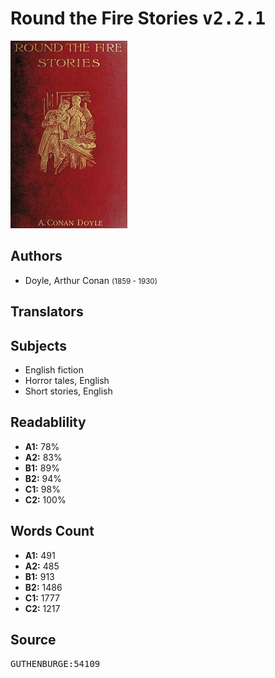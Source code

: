 # Round the Fire Stories <kbd>v2.2.1</kbd>

![](./cover.medium.jpg "")

## Authors


 - Doyle, Arthur Conan <small>(1859 - 1930)</small>

## Translators



## Subjects


 - English fiction
 - Horror tales, English
 - Short stories, English

## Readablility


 - **A1:** 78%
 - **A2:** 83%
 - **B1:** 89%
 - **B2:** 94%
 - **C1:** 98%
 - **C2:** 100%

## Words Count


 - **A1:** 491
 - **A2:** 485
 - **B1:** 913
 - **B2:** 1486
 - **C1:** 1777
 - **C2:** 1217

## Source


<kbd>GUTHENBURGE:54109</kbd>
